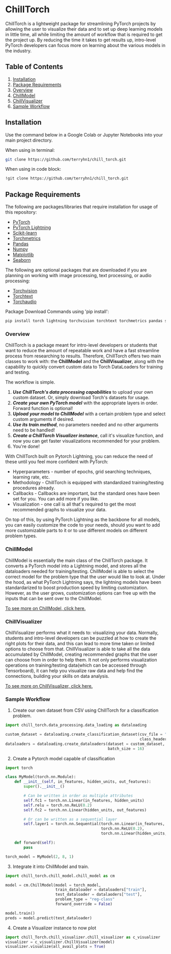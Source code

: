 # ChillTorch
ChillTorch is a lightweight package for streamlining PyTorch projects by
allowing the user to visualize their data and to set up deep learning models in little time,
all while limiting the amount of workflow that is required to get the project up. By reducing
the time it takes to get results up, intro-level PyTorch developers can focus more on
learning about the various models in the industry.

## Table of Contents
1. [Installation](https://github.com/terryhn1/chill_torch#installation)
2. [Package Requirements](https://github.com/terryhn1/chill_torch#package-requirements)
3. [Overview](https://github.com/terryhn1/chill_torch#overview)
4. [ChillModel](https://github.com/terryhn1/chill_torch#chillmodel)
5. [ChillVisualizer](https://github.com/terryhn1/chill_torch#chillvisualizer)
6. [Sample Workflow](https://github.com/terryhn1/chill_torch#sample-workflow)

## Installation
Use the command below in a Google Colab or Jupyter Notebooks into your main project directory.

When using in terminal:
```bash
git clone https://github.com/terryhn1/chill_torch.git
```

When using in code block:
```bash
!git clone https://github.com/terryhn1/chill_torch.git
```

## Package Requirements
The following are packages/libraries that require installation for usage of this repository:
* [PyTorch](https://pytorch.org/)
* [PyTorch Lightning](https://lightning.ai/docs/pytorch/stable/)
* [Scikit-learn](https://scikit-learn.org/stable/)
* [Torchmetrics](https://torchmetrics.readthedocs.io/en/stable/)
* [Pandas](https://pandas.pydata.org/)
* [Numpy](https://numpy.org/)
* [Matplotlib](https://matplotlib.org/)
* [Seaborn](https://seaborn.pydata.org/)

The following are optional packages that are downloaded if you are planning on working with image processing, text processing, or audio processing:
* [Torchvision](https://pytorch.org/vision/stable/index.html)
* [Torchtext](https://pytorch.org/text/stable/index.html)
* [Torchaudio](https://pytorch.org/audio/stable/index.html)

Package Download Commands using 'pip install':
```bash
pip install torch lightning torchvision torchtext torchmetrics pandas scikit-learn matplotlib seaborn numpy 
```

### Overview
ChillTorch is a package meant for intro-level developers or students that want to reduce
the amount of repeatable work and have a fast streamline process from researching to results.
Therefore, ChillTorch offers two main classes to work with: the **ChillModel** and the **ChillVisualizer**,
along with the capability to quickly convert custom data to Torch DataLoaders for training and testing.

The workflow is simple.
1. ***Use ChillTorch's data processing capabilities*** to upload your own custom dataset. Or, simply download Torch's datasets for usage.
2. ***Create your own PyTorch model*** with the appropriate layers in order. Forward function is optional!
3. ***Upload your model to ChillModel*** with a certain problem type and select custom arguments if desired.
4. ***Use its train method***, no parameters needed and no other arguments need to be handled!
5. ***Create a ChillTorch Visualizer instance***, call it's visualize function, and now you can get faster visualizations recommended for your problem.
6. You're done!

With ChillTorch built on Pytorch Lightning, you can reduce the need of these until you feel more confident with PyTorch:
* Hyperparameters - number of epochs, grid searching techniques, learning rate, etc.
* Methodology - ChillTorch is equipped with standardized training/testing procedures already.
* Callbacks - Callbacks are important, but the standard ones have been set for you. You can add more if you like.
* Visualization - one call is all that's required to get the most recommended graphs to visualize your data.

On top of this, by using PyTorch Lightning as the backbone for all models, you can easily customize the code to your needs,
should you want to add more customizable parts to it or to use different models on different problem types.

### ChillModel
ChillModel is essentially the main class of the ChillTorch package. It converts a PyTorch model into a
Lightning model, and stores all the dataloaders needed for training/testing. ChillModel is able to select the
correct model for the problem type that the user would like to look at. Under the hood, as what PyTorch Lightning says,
the lightning models have been standardarized to boost production speed by limiting customization. However, as the user grows,
customization options can free up with the inputs that can be sent over to the ChillModel.

[To see more on ChillModel, click here.](https://github.com/terryhn1/chill_torch/chill_model)

### ChillVisualizer
ChillVisualizer performs what it needs to: visualizing your data. Normally, students and intro-level developers
can be puzzled at how to create the right plots for their data, and this can lead to more time taken or limited
options to choose from that. ChillVisualizer is able to take all the data accumulated by ChillModel, creating
recommended graphs that the user can choose from in order to help them. It not only performs visualization operations
on training/testing data(which can be accessed through Tensorboard), it can help you visualize raw data and help
find the connections, building your skills on data analysis.

[To see more on ChillVisualizer, click here.](https://github.com/terryhn1/chill_torch/chill_visualizer)

### Sample Workflow

1. Create our own dataset from CSV using ChillTorch for a classification problem.
```python
import chill_torch.data_processing.data_loading as dataloading

custom_dataset = dataloading.create_classification_dataset(csv_file = "foo.csv",
                                                           class_header = "score")
dataloaders = dataloading.create_dataloaders(dataset = custom_dataset,
                                             batch_size = 16)
```

2. Create a Pytorch model capable of classification
```python
import torch

class MyModel(torch.nn.Module):
    def __init__(self, in_features, hidden_units, out_features):
        super().__init__()

        # Can be written in order as multiple attributes
        self.fc1 = torch.nn.Linear(in_features, hidden_units)
        self.relu = torch.nn.ReLU(0.2)
        self.fc2 = torch.nn.Linear(hidden_units, out_features)

        # Or can be written as a sequential layer
        self.layer1 = torch.nn.Sequential(torch.nn.Linear(in_features, hidden_units),
                                          torch.nn.ReLU(0.2),
                                          torch.nn.Linear(hidden_units, out_features))

    def forward(self):
        pass

torch_model = MyModel(2, 8, 1)
```

3. Integrate it into ChillModel and train.
```python
import chill_torch.chill_model.chill_model as cm

model = cm.ChillModel(model = torch_model,
                      train_dataloader = dataloaders["train"],
                      test_dataloader = datalaoders["test"],
                      problem_type = "reg-class"
                      forward_override = False)

model.train()
preds = model.predict(test_dataloader)
```

4. Create a Visualizer instance to now plot
```python
import chill_Torch.chill_visualizer.chill_visualizer as c_visualizer
visualizer = c_visualizer.ChillVisualizer(model)
visualizer.visualize(all_avail_plots = True)
```